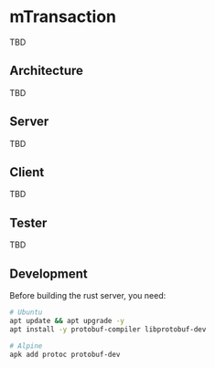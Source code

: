# mTransaction
TBD

## Architecture
TBD

## Server
TBD

## Client
TBD

## Tester
TBD

## Development
Before building the rust server, you need:
```bash
# Ubuntu
apt update && apt upgrade -y
apt install -y protobuf-compiler libprotobuf-dev

# Alpine
apk add protoc protobuf-dev
```
